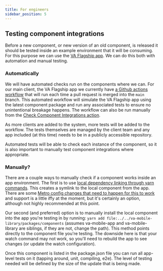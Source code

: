 ```yaml
---
title: For engineers
sidebar_position: 5
---
```


## Testing component integrations

Before a new component, or new version of an old component, is released it should be tested inside an example environment that it will be consuming. For this purpose we can use the [VA Flagship app](https://github.com/department-of-veterans-affairs/va-mobile-app). We can do this both with automation and manual testing.

### Automatically

We will have automated checks run on the components where we can. For our main client, the VA Flagship app we currently have [a Github actions workflow](https://github.com/department-of-veterans-affairs/va-mobile-library/blob/main/.github/workflows/check-component-integrations.yml) that will run each time a pull request is merged into the `main` branch. This automated workflow will simulate the VA Flagship app using the latest component package and run any associated tests to ensure no unintentional breakage happens. The workflow can also be run manually from the [Check Component Integrations action](https://github.com/department-of-veterans-affairs/va-mobile-library/actions/workflows/check-component-integrations.yml).

As more clients are added to the system, more tests will be added to the workflow. The tests themselves are managed by the client team and any app included (at this time) needs to be in a publicly accessible repository.

Automated tests will be able to check each instance of the component, so it is also important to manually test component integrations where appropriate.

### Manually?

There are a couple ways to manually check if a component works inside an app environment. The first is to use [local dependency linking through yarn commands](https://classic.yarnpkg.com/lang/en/docs/cli/link/). This creates a symlink to the local component from the app. There are some [Metro config changes that need to happen for this to work](https://github.com/facebook/metro/issues/1) and support is a little iffy at the moment, but it's certainly an option, although not highly recommended at this point.

Our second (and preferred) option is to manually install the local component into the app you're testing in by running: `yarn add file:../../va-mobile-library/packages/components` (assumes va-mobile-app and va-mobile-library are siblings, if they are not, change the path). This method points directly to the component file you're testing. The downside here is that your watch command may not work, so you'll need to rebuild the app to see changes (or update the watch configuration).

Once this component is listed in the package.json file you can run all app-level tests on it (tapping around, unit, compiling, e2e). The level of testing needed will be defined by the size of the update that is being made.
